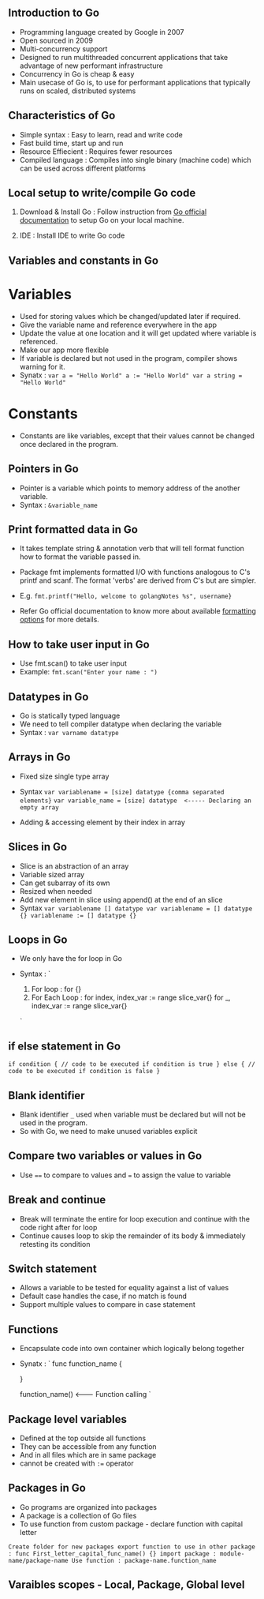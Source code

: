 ## Introduction to Go

- Programming language created by Google in 2007
- Open sourced in 2009
- Multi-concurrency support
- Designed to run multithreaded concurrent applications that take advantage of
  new performant infrastructure
- Concurrency in Go is cheap & easy
- Main usecase of Go is, to use for performant applications that typically runs on scaled, distributed systems


## Characteristics of Go

- Simple syntax : Easy to learn, read and write code
- Fast build time, start up and run
- Resource Effiecient : Requires fewer resources
- Compiled language : Compiles into single binary (machine code) which can be used across different platforms

## Local setup to write/compile Go code

1. Download & Install Go : Follow instruction from [Go official documentation](https://go.dev/doc/install) to setup Go on your local machine.

2. IDE : Install IDE to write Go code


## Variables and constants in Go

# Variables
- Used for storing values which be changed/updated later if required.
- Give the variable name and reference everywhere in the app
- Update the value at one location and it will get updated where variable is referenced.
- Make our app more flexible
- If variable is declared but not used in the program, compiler shows warning for it.
- Synatx :
    `
        var a = "Hello World"
        a := "Hello World"
        var a string = "Hello World"
    `


# Constants
- Constants are like variables, except that their values cannot be changed once declared
  in the program.

## Pointers in Go

- Pointer is a variable which points to memory address of the another variable.
- Syntax : 
    `&variable_name`


## Print formatted data in Go
- It takes template string & annotation verb that will tell format function how to format 
  the variable passed in.
- Package fmt implements formatted I/O with functions analogous to C's printf and scanf. The format 'verbs' are derived from C's but are simpler.
- E.g. 
    `fmt.printf("Hello, welcome to golangNotes %s", username}`

- Refer Go official documentation to know more about available [formatting options](https://pkg.go.dev/fmt) for more details.


## How to take user input in Go
- Use fmt.scan() to take user input
- Example:
  `fmt.scan("Enter your name : ")`

## Datatypes in Go

- Go is statically typed language
- We need to tell compiler datatype when declaring the variable
- Syntax :
    `var varname datatype`


## Arrays in Go

- Fixed size single type array
- Syntax
  `var variablename = [size] datatype {comma separated elements}`
  `var variable_name = [size] datatype  <----- Declaring an empty array`

- Adding & accessing element by their index in array

## Slices in Go

- Slice is an abstraction of an array
- Variable sized array
- Can get subarray of its own
- Resized when needed
- Add new element in slice using append() at the end of an slice
- Syntax
  `
  var variablename [] datatype
  var variablename = [] datatype {}
  variablename := [] datatype {}
  `


## Loops in Go

- We only have the for loop in Go
- Syntax :
  `
    1. For loop :
     for {}
    2. For Each Loop :
    for index, index_var := range slice_var{}
    for _, index_var := range slice_var{}

  `

## if else statement in Go
`
if condition {
  // code to be executed if condition is true
} else {
  // code to be executed if condition is false
}
`

## Blank identifier
- Blank identifier `_` used when variable must be declared but will not be used in the program.
- So with Go, we need to make unused variables explicit
## Compare two variables or values in Go
- Use `==` to compare to values and `=` to assign the value to variable

## Break and continue 
- Break will terminate the entire for loop execution and continue with the code right after 
  for loop 
- Continue causes loop to skip the remainder of its body & immediately retesting its condition

## Switch statement
- Allows a variable to be tested for equality against a list of values
- Default case handles the case, if no match is found
- Support multiple values to compare in case statement

## Functions
- Encapsulate code into own container which logically belong together
- Synatx :
  `
    func function_name {

    }

    function_name()   <--- Function calling
  `

## Package level variables
- Defined at the top outside all functions
- They can be accessible from any function
- And in all files which are in same package
- cannot be created with `:=` operator


## Packages in Go
- Go programs are organized into packages
- A package is a collection of Go files
- To use function from custom package - declare function with capital letter

`
Create folder for new packages
export function to use in other package : func First_letter_capital_func_name() {}
import package : module-name/package-name
Use function : package-name.function_name
`

## Varaibles scopes - Local, Package, Global level